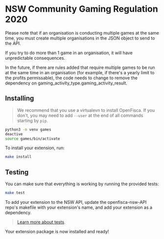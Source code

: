 # NSW Community Gaming Regulation 2020

Please note that if an organisation is conducting multiple games at the same
time, you must create multiple organisations in the JSON object to send to the API.

If you try to do more than 1 game in an organisation, it will have unpredictable 
consequences.

In the future, if there are rules added that require multiple games to be run at
the same time in an organisation (for example, if there's a yearly limit to the profits
permissable), the code needs to change to remove the dependency on gaming_activity_type.gaming_activity_result. 


## Installing

> We recommend that you use a virtualevn to install OpenFisca. If you don't, 
you may need to add `--user` at the end of all commands starting by `pip`.

```sh
python3 -m venv games
deactive
source games/bin/activate

```
To install your extension, run:

```sh
make install 
```

## Testing

You can make sure that everything is working by running the provided tests:

```sh
make test 
```

To add your extension to the NSW API, update the openfisca-nsw-API repo's makefile with your
extension's name, and add your extension as a dependency.

> [Learn more about tests](http://openfisca.org/doc/coding-the-legislation/writing_yaml_tests.html).

Your extension package is now installed and ready!
